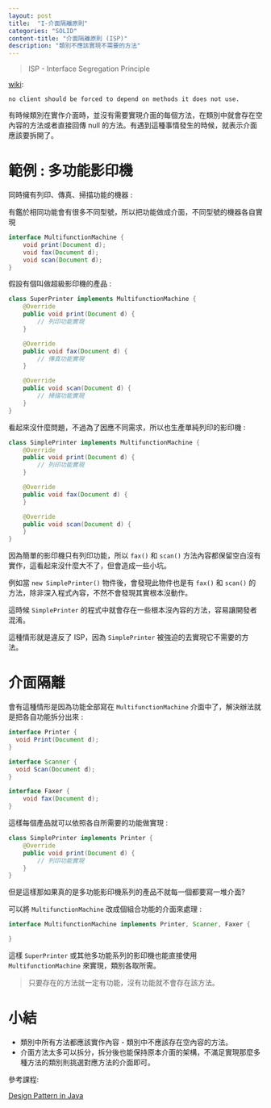 ```yaml
---
layout: post
title:  "I-介面隔離原則"
categories: "SOLID"
content-title: "介面隔離原則 (ISP)"
description: "類別不應該實現不需要的方法"
---
```


> ISP - Interface Segregation Principle

[wiki](https://en.wikipedia.org/wiki/Interface_segregation_principle):

`no client should be forced to depend on methods it does not use.`

有時候類別在實作介面時，並沒有需要實現介面的每個方法，在類別中就會存在空內容的方法或者直接回傳 null 的方法。有遇到這種事情發生的時候，就表示介面應該要拆開了。

# 範例 : 多功能影印機

同時擁有列印、傳真、掃描功能的機器 :

有鑑於相同功能會有很多不同型號，所以把功能做成介面，不同型號的機器各自實現

```java
interface MultifunctionMachine {
    void print(Document d);
    void fax(Document d);
    void scan(Document d);
}
```

假設有個叫做超級影印機的產品 :

```java
class SuperPrinter implements MultifunctionMachine {
    @Override
    public void print(Document d) {
        // 列印功能實現
    }

    @Override
    public void fax(Document d) {
        // 傳真功能實現
    }

    @Override
    public void scan(Document d) {
        // 掃描功能實現
    }
}
```

看起來沒什麼問題，不過為了因應不同需求，所以也生產單純列印的影印機 :

```java
class SimplePrinter implements MultifunctionMachine {
    @Override
    public void print(Document d) {
        // 列印功能實現
    }

    @Override
    public void fax(Document d) {    
    }

    @Override
    public void scan(Document d) {
    }
}
```

因為簡單的影印機只有列印功能，所以 `fax()` 和 `scan()` 方法內容都保留空白沒有實作，這看起來沒什麼大不了，但會造成一些小坑。

例如當 `new SimplePrinter()` 物件後，會發現此物件也是有 `fax()` 和 `scan()` 的方法，除非深入程式內容，不然不會發現其實根本沒動作。

這時候 `SimplePrinter` 的程式中就會存在一些根本沒內容的方法，容易讓開發者混淆。

這種情形就是違反了 ISP，因為 `SimplePrinter` 被強迫的去實現它不需要的方法。

# 介面隔離

會有這種情形是因為功能全部寫在 `MultifunctionMachine` 介面中了，解決辦法就是把各自功能拆分出來 :

```java
interface Printer {
  void Print(Document d);
}

interface Scanner {
  void Scan(Document d);
}

interface Faxer {
    void fax(Document d);
}
```

這樣每個產品就可以依照各自所需要的功能做實現 :

```java
class SimplePrinter implements Printer {
    @Override
    public void print(Document d) {
        // 列印功能實現
    }
}
```

但是這樣那如果真的是多功能影印機系列的產品不就每一個都要寫一堆介面?

可以將 `MultifunctionMachine` 改成個組合功能的介面來處理 :

```java
interface MultifunctionMachine implements Printer, Scanner, Faxer {

}
```

這樣 `SuperPrinter` 或其他多功能系列的影印機也能直接使用 `MultifunctionMachine` 來實現，類別各取所需。

> 只要存在的方法就一定有功能，沒有功能就不會存在該方法。

# 小結

- 類別中所有方法都應該實作內容 - 類別中不應該存在空內容的方法。
- 介面方法太多可以拆分，拆分後也能保持原本介面的架構，不滿足實現那麼多種方法的類別則挑選對應方法的介面即可。


參考課程:

[Design Pattern in Java](https://www.udemy.com/course/design-patterns-java/)